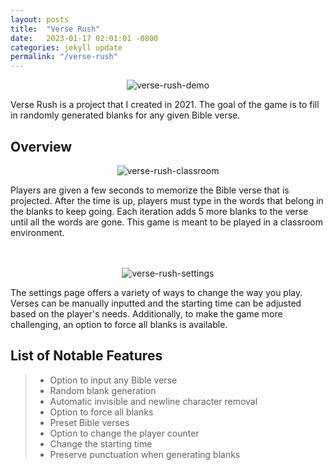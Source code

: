 ```yaml
---
layout: posts
title:  "Verse Rush"
date:   2023-01-17 02:01:01 -0800
categories: jekyll update
permalink: "/verse-rush"
---
```

<p align="center">
  <img src="https://noah-ku.github.io/portfolio/assets/images/verse-rush-2.png?raw=true" alt="verse-rush-demo"/>
</p>

Verse Rush is a project that I created in 2021. The goal of the game is to fill in randomly generated blanks for any given Bible verse.

## Overview

<p align="center">
  <img src="https://noah-ku.github.io/portfolio/assets/images/verse-rush-1.jpg?raw=true" alt="verse-rush-classroom"/>
</p>

Players are given a few seconds to memorize the Bible verse that is projected. After the time is up, players must type in the words that belong in the blanks to keep going. Each iteration adds 5 more blanks to the verse until all the words are gone. This game is meant to be played in a classroom environment.
<br>
<br>
<br>

<p align="center">
  <img src="https://noah-ku.github.io/portfolio/assets/images/verse-rush-3.png?raw=true" alt="verse-rush-settings"/>
</p>

The settings page offers a variety of ways to change the way you play. Verses can be manually inputted and the starting time can be adjusted based on the player's needs. Additionally, to make the game more challenging, an option to force all blanks is available. 

## List of Notable Features

> * Option to input any Bible verse
> * Random blank generation
> * Automatic invisible and newline character removal
> * Option to force all blanks
> * Preset Bible verses
> * Option to change the player counter
> * Change the starting time
> * Preserve punctuation when generating blanks
